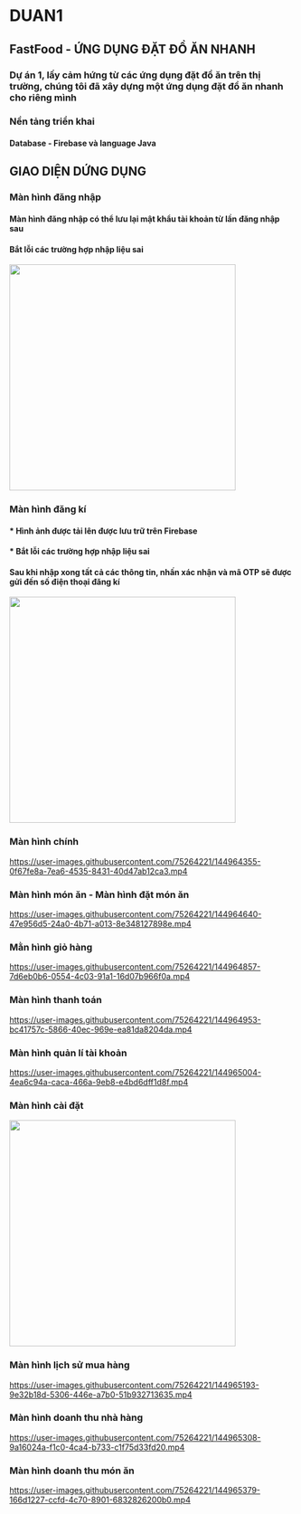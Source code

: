 # DUAN1
## FastFood - ỨNG DỤNG ĐẶT ĐỒ ĂN NHANH
### Dự án 1, lấy cảm hứng từ các ứng dụng đặt đồ ăn trên thị trường, chúng tôi đã xây dựng một ứng dụng đặt đồ ăn nhanh cho riêng mình
### Nền tảng triển khai
#### Database - Firebase và language Java

## GIAO DIỆN DỨNG DỤNG
### Màn hình đăng nhập
#### Màn hình đăng nhập có thể lưu lại mật khẩu tài khoản từ lần đăng nhập sau
#### Bắt lỗi các trường hợp nhập liệu sai
<img src="https://user-images.githubusercontent.com/75264221/144962608-f10bfcce-43d4-400d-8513-383e00e90777.png" height="400" />

### Màn hình đăng kí
#### * Hình ảnh được tải lên được lưu trữ trên Firebase
#### * Bắt lỗi các trường hợp nhập liệu sai
#### Sau khi nhập xong tất cả các thông tin, nhấn xác nhận và mã OTP sẽ được gửi đến số điện thoại đăng kí
<img src="https://user-images.githubusercontent.com/75264221/144962874-ca94b755-f1ab-4947-8607-4a5b466c8edc.png" height="400" />

### Màn hình chính
https://user-images.githubusercontent.com/75264221/144964355-0f67fe8a-7ea6-4535-8431-40d47ab12ca3.mp4

### Màn hình món ăn - Màn hình đặt món ăn
https://user-images.githubusercontent.com/75264221/144964640-47e956d5-24a0-4b71-a013-8e348127898e.mp4

### Mằn hình giỏ hàng
https://user-images.githubusercontent.com/75264221/144964857-7d6eb0b6-0554-4c03-91a1-16d07b966f0a.mp4

### Màn hình thanh toán
https://user-images.githubusercontent.com/75264221/144964953-bc41757c-5866-40ec-969e-ea81da8204da.mp4

### Màn hình quản lí tài khoản
https://user-images.githubusercontent.com/75264221/144965004-4ea6c94a-caca-466a-9eb8-e4bd6dff1d8f.mp4

### Màn hình cài đặt
<img src="https://user-images.githubusercontent.com/75264221/144965115-49e66b27-9a73-469a-a293-1a707eca6906.png" height="400" />


### Màn hình lịch sử mua hàng
https://user-images.githubusercontent.com/75264221/144965193-9e32b18d-5306-446e-a7b0-51b932713635.mp4

### Màn hình doanh thu nhà hàng
https://user-images.githubusercontent.com/75264221/144965308-9a16024a-f1c0-4ca4-b733-c1f75d33fd20.mp4

### Màn hình doanh thu món ăn
https://user-images.githubusercontent.com/75264221/144965379-166d1227-ccfd-4c70-8901-6832826200b0.mp4


